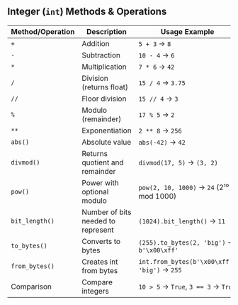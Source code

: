 ## Integer (`int`) Methods & Operations

| Method/Operation | Description                        | Usage Example                                |
| ---------------- | ---------------------------------- | -------------------------------------------- |
| `+`              | Addition                           | `5 + 3` → `8`                                |
| `-`              | Subtraction                        | `10 - 4` → `6`                               |
| `*`              | Multiplication                     | `7 * 6` → `42`                               |
| `/`              | Division (returns float)           | `15 / 4` → `3.75`                            |
| `//`             | Floor division                     | `15 // 4` → `3`                              |
| `%`              | Modulo (remainder)                 | `17 % 5` → `2`                               |
| `**`             | Exponentiation                     | `2 ** 8` → `256`                             |
| `abs()`          | Absolute value                     | `abs(-42)` → `42`                            |
| `divmod()`       | Returns quotient and remainder     | `divmod(17, 5)` → `(3, 2)`                   |
| `pow()`          | Power with optional modulo         | `pow(2, 10, 1000)` → `24` (2¹⁰ mod 1000)     |
| `bit_length()`   | Number of bits needed to represent | `(1024).bit_length()` → `11`                 |
| `to_bytes()`     | Converts to bytes                  | `(255).to_bytes(2, 'big')` → `b'\x00\xff'`   |
| `from_bytes()`   | Creates int from bytes             | `int.from_bytes(b'\x00\xff', 'big')` → `255` |
| Comparison       | Compare integers                   | `10 > 5` → `True`, `3 == 3` → `True`         |
